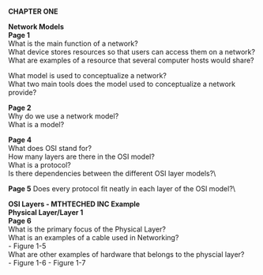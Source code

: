 **CHAPTER ONE**

 **Network Models**\
__Page 1__\
What is the main function of a network?\
What device stores resources so that users can access them on a network?\
What are examples of a resource that several computer hosts would share?

What model is used to conceptualize a network?\
What two main tools does the model used to conceptualize a network provide?

__Page 2__\
Why do we use a network model?\
What is a model?

__Page 4__\
What does OSI stand for?\
How many layers are there in the OSI model?\
What is a protocol?\
Is there dependencies between the different OSI layer models?\

__Page 5__
Does every protocol fit neatly in each layer of the OSI model?\

**OSI Layers - MTHTECHED INC Example**\
__Physical Layer/Layer 1__\
__Page 6__\
What is the primary focus of the Physical Layer?\
What is an examples of a cable used in Networking?\
	- Figure 1-5\
What are other examples of hardware that belongs to the physcial layer?\
	- Figure 1-6
 	- Figure 1-7

		 
         
		 
